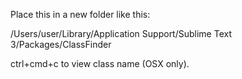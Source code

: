 Place this in a new folder like this:

/Users/user/Library/Application Support/Sublime Text 3/Packages/ClassFinder

ctrl+cmd+c to view class name (OSX only).